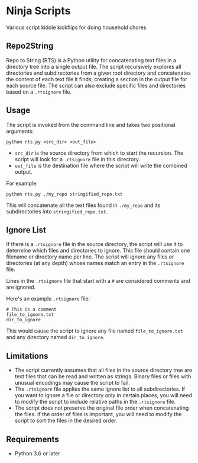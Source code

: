 # Ninja Scripts
Various script kiddie kickflips for doing household chores


## Repo2String

Repo to String (RTS) is a Python utility for concatenating text files in a directory tree into a single output file. The script recursively explores all directories and subdirectories from a given root directory and concatenates the content of each text file it finds, creating a section in the output file for each source file. The script can also exclude specific files and directories based on a `.rtsignore` file.

## Usage

The script is invoked from the command line and takes two positional arguments:

```
python rts.py <src_dir> <out_file>
```

- `src_dir` is the source directory from which to start the recursion. The script will look for a `.rtsignore` file in this directory.
- `out_file` is the destination file where the script will write the combined output.

For example:

```
python rts.py ./my_repo stringified_repo.txt
```

This will concatenate all the text files found in `./my_repo` and its subdirectories into `stringified_repo.txt`.

## Ignore List

If there is a `.rtsignore` file in the source directory, the script will use it to determine which files and directories to ignore. This file should contain one filename or directory name per line. The script will ignore any files or directories (at any depth) whose names match an entry in the `.rtsignore` file.

Lines in the `.rtsignore` file that start with a `#` are considered comments and are ignored.

Here's an example `.rtsignore` file:

```
# This is a comment
file_to_ignore.txt
dir_to_ignore
```

This would cause the script to ignore any file named `file_to_ignore.txt` and any directory named `dir_to_ignore`.

## Limitations

- The script currently assumes that all files in the source directory tree are text files that can be read and written as strings. Binary files or files with unusual encodings may cause the script to fail.
- The `.rtsignore` file applies the same ignore list to all subdirectories. If you want to ignore a file or directory only in certain places, you will need to modify the script to include relative paths in the `.rtsignore` file.
- The script does not preserve the original file order when concatenating the files. If the order of files is important, you will need to modify the script to sort the files in the desired order.

## Requirements

- Python 3.6 or later
